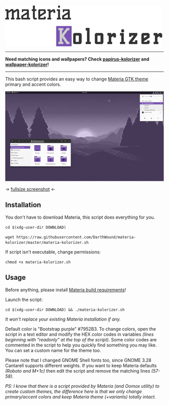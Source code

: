 ![title](materiaK-title.gif)

---

**Need matching icons and wallpapers?
Check [papirus-kolorizer](https://github.com/DarthWound/papirus-kolorizer) and [wallpaper-kolorizer](https://github.com/DarthWound/wallpaper-kolorizer)!**

---

This bash script provides an easy way to change [Materia GTK theme](https://github.com/nana-4/materia-theme) primary and accent colors.

![showcase](kolorizerSW.gif)

-> [fullsize screenshot](kolorizerSC.png?raw=true) <-

## Installation

You don't have to download Materia, this script does everything for you.

`cd $(xdg-user-dir DOWNLOAD)`

`wget https://raw.githubusercontent.com/DarthWound/materia-kolorizer/master/materia-kolorizer.sh`

If script isn't executable, change permissions:

`chmod +x materia-kolorizer.sh`

## Usage

Before anything, please install [Materia build requirements](https://github.com/nana-4/materia-theme#requirements)!

Launch the script:

`cd $(xdg-user-dir DOWNLOAD) && ./materia-kolorizer.sh`

*It won't replace your existing Materia installation if any.*

Default color is "Bootstrap purple" #7952B3. To change colors, open the script in a text editor and modify the HEX color codes in variables *(lines beginning with "readonly" at the top of the script)*. Some color codes are commented in the script to help you quickly find something you may like. You can set a custom name for the theme too.

Please note that I changed GNOME Shell fonts too, since GNOME 3.28 Cantarell supports different weights. If you want to keep Materia defaults *(Roboto and M+1c)* then edit the script and remove the matching lines *(57-58)*.

*PS: I know that there is a script provided by Materia (and Oomox utility) to create custom themes, the difference here is that we only change primary/accent colors and keep Materia theme (+variants) totally intact.*
